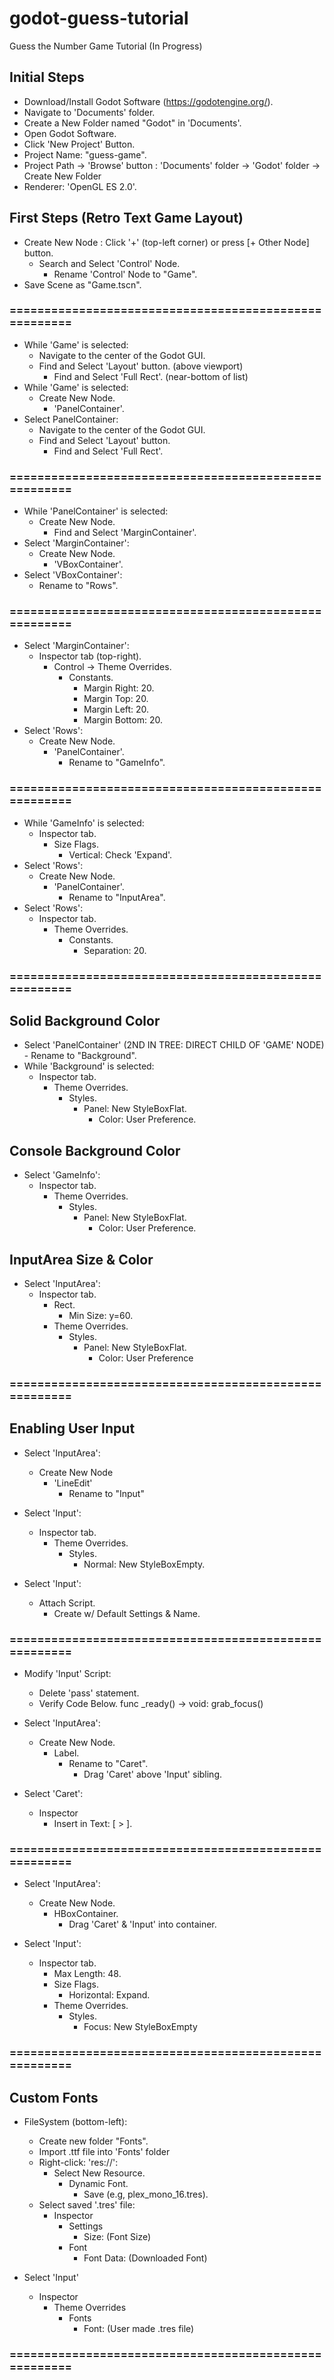 # godot-guess-tutorial
Guess the Number Game Tutorial (In Progress)

## Initial Steps
- Download/Install Godot Software (https://godotengine.org/).
- Navigate to 'Documents' folder.
- Create a New Folder named "Godot" in 'Documents'.
- Open Godot Software.
- Click 'New Project' Button.
- Project Name: "guess-game".
- Project Path -> 'Browse' button : 'Documents' folder -> 'Godot' folder -> Create New Folder
- Renderer: 'OpenGL ES 2.0'.

## First Steps (Retro Text Game Layout)
- Create New Node : Click '+' (top-left corner) or press [+ Other Node] button.
  - Search and Select 'Control' Node.
    - Rename 'Control' Node to "Game".
- Save Scene as "Game.tscn".
### ======================================================
- While 'Game' is selected:
  - Navigate to the center of the Godot GUI.
  - Find and Select 'Layout' button. (above viewport)
    - Find and Select 'Full Rect'. (near-bottom of list)
- While 'Game' is selected:
  - Create New Node.
    - 'PanelContainer'.
- Select PanelContainer:
  - Navigate to the center of the Godot GUI.
  - Find and Select 'Layout' button.
    - Find and Select 'Full Rect'.
### ======================================================    
- While 'PanelContainer' is selected:
  - Create New Node.
    - Find and Select 'MarginContainer'.
- Select 'MarginContainer':
  - Create New Node.
    - 'VBoxContainer'.
- Select 'VBoxContainer':
  - Rename to "Rows".
### ======================================================
- Select 'MarginContainer':
  - Inspector tab (top-right).
    - Control -> Theme Overrides.
      - Constants.
        - Margin Right: 20.
        - Margin Top: 20.
        - Margin Left: 20.
        - Margin Bottom: 20.
- Select 'Rows':
  - Create New Node.
    - 'PanelContainer'.
      - Rename to "GameInfo". 
### ======================================================
- While 'GameInfo' is selected:
  - Inspector tab.
    - Size Flags. 
      - Vertical: Check 'Expand'.
- Select 'Rows':
  - Create New Node.
    - 'PanelContainer'.
      - Rename to "InputArea".
- Select 'Rows':
  - Inspector tab.
    - Theme Overrides.
      - Constants.
        - Separation: 20.
### ======================================================
          

## Solid Background Color
- Select 'PanelContainer' (2ND IN TREE: DIRECT CHILD OF 'GAME' NODE)  
      - Rename to "Background".
- While 'Background' is selected:
  - Inspector tab.
    - Theme Overrides.
      - Styles.
        - Panel: New StyleBoxFlat.
          - Color: User Preference.

## Console Background Color 
- Select 'GameInfo':
  - Inspector tab.
    - Theme Overrides.
      - Styles.
        - Panel: New StyleBoxFlat.
          - Color: User Preference.

## InputArea Size & Color
- Select 'InputArea':
  - Inspector tab.
    - Rect.
      - Min Size: y=60.
    - Theme Overrides.
      - Styles.
        - Panel: New StyleBoxFlat.
          - Color: User Preference 
          
          
### ======================================================


## Enabling User Input
- Select 'InputArea':
  - Create New Node
    - 'LineEdit'
      - Rename to "Input"
      
- Select 'Input':
  - Inspector tab.
    - Theme Overrides.
      - Styles. 
        - Normal: New StyleBoxEmpty.
        
- Select 'Input':
  - Attach Script.
    - Create w/ Default Settings & Name.

### ======================================================


- Modify 'Input' Script:
  - Delete 'pass' statement.
  - Verify Code Below.
    func _ready() -> void:
	      grab_focus()

- Select 'InputArea':
  - Create New Node.
    - Label.
      - Rename to "Caret".
        - Drag 'Caret' above 'Input' sibling.
        
- Select 'Caret':
  - Inspector
    - Insert in Text: [ > ].
    
### ======================================================
    
- Select 'InputArea':
  - Create New Node.
    - HBoxContainer.
      - Drag 'Caret' & 'Input' into container.
      
- Select 'Input':
  - Inspector tab.
    - Max Length: 48.
    - Size Flags.
      - Horizontal: Expand.
    - Theme Overrides.
      - Styles.
        - Focus: New StyleBoxEmpty
      
    
### ======================================================

## Custom Fonts

- FileSystem (bottom-left):
	- Create new folder "Fonts".
	- Import .ttf file into 'Fonts' folder
	- Right-click: 'res://':
		- Select New Resource.
			- Dynamic Font.
				- Save (e.g, plex_mono_16.tres).
  - Select saved '.tres' file:
  	- Inspector
  		- Settings
  			- Size: (Font Size)  	
  		- Font
  			- Font Data: (Downloaded Font)   

- Select 'Input'
	- Inspector
		- Theme Overrides
			- Fonts
				- Font: (User made .tres file)  

    
### ======================================================  





























